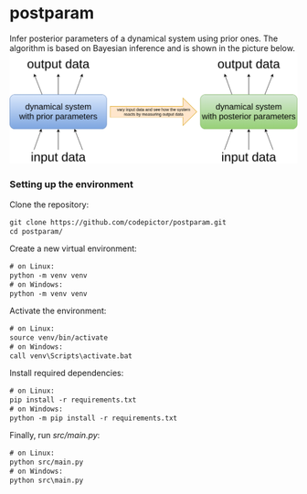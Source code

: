 # postparam

Infer posterior parameters of a dynamical system using prior ones.
The algorithm is based on Bayesian inference and is shown in the picture below.
![algorithm](./img/algorithm.png)

### Setting up the environment

Clone the repository:

    git clone https://github.com/codepictor/postparam.git
    cd postparam/

Create a new virtual environment:

    # on Linux:
    python -m venv venv
    # on Windows:
    python -m venv venv

Activate the environment:

    # on Linux:
    source venv/bin/activate
    # on Windows:
    call venv\Scripts\activate.bat

Install required dependencies:

    # on Linux:
    pip install -r requirements.txt
    # on Windows:
    python -m pip install -r requirements.txt

Finally, run *src/main.py*:

    # on Linux:
    python src/main.py
    # on Windows:
    python src\main.py

